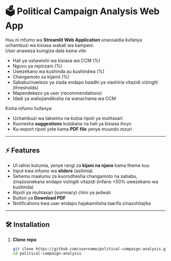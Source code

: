 # 🗳️ Political Campaign Analysis Web App

Huu ni mfumo wa **Streamlit Web Application** unaosaidia kufanya uchambuzi wa kisiasa wakati wa kampeni.  
User anaweza kuingiza data kama vile:
- Hali ya ushawishi wa kisiasa wa CCM (%)
- Nguvu ya mpinzani (%)
- Uwezekano wa kushinda au kushindwa (%)
- Changamoto za kijamii (%)
- Sababu/maelezo ya ziada endapo baadhi ya viashiria vitazidi vizingiti (thresholds)
- Mapendekezo ya user (recommendations)
- Idadi ya waliojiandikisha na wanachama wa CCM  

Kisha mfumo hufanya:
- Uchambuzi wa takwimu na kutoa ripoti ya muhtasari
- Kuonesha **suggestions** kutokana na hali ya kisiasa ilivyo
- Ku-export ripoti yote kama **PDF file** yenye muundo mzuri

---

## ⚡ Features
- UI rahisi kutumia, yenye rangi za **kijani na njano** kama theme kuu  
- Input kwa mfumo wa **sliders** (asilimia)  
- Sehemu maalumu za kuorodhesha changamoto na sababu, zinazoonekana endapo vizingiti vitazidi (mfano <50% uwezekano wa kushinda)  
- Ripoti ya muhtasari (summary) chini ya jedwali  
- Button ya **Download PDF**  
- Notifications kwa user endapo hajakamilisha taarifa zinazohitajika  

---

## 🛠️ Installation

1. **Clone repo**
   ```bash
   git clone https://github.com/username/political-campaign-analysis.git
   cd political-campaign-analysis
